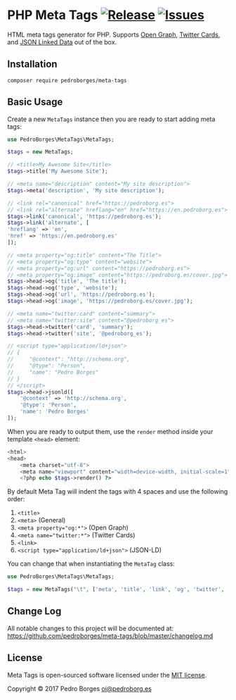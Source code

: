 # PHP Meta Tags [![Release](https://img.shields.io/github/release/pedroborges/meta-tags.svg)](https://github.com/pedroborges/meta-tags/releases) [![Issues](https://img.shields.io/github/issues/pedroborges/meta-tags.svg)](https://github.com/pedroborges/meta-tags/issues)

HTML meta tags generator for PHP. Supports [Open Graph](http://ogp.me), [Twitter Cards](https://dev.twitter.com/cards/overview), and [JSON Linked Data](https://json-ld.org) out of the box.

## Installation

    composer require pedroborges/meta-tags

## Basic Usage
Create a new `MetaTags` instance then you are ready to start adding meta tags:

```php
use PedroBorges\MetaTags\MetaTags;

$tags = new MetaTags;

// <title>My Awesome Site</title>
$tags->title('My Awesome Site');

// <meta name="description" content="My site description">
$tags->meta('description', 'My site description');

// <link rel="canonical" href="https://pedroborg.es">
// <link rel="alternate" hreflang="en" href="https://en.pedroborg.es">
$tags->link('canonical', 'https://pedroborg.es');
$tags->link('alternate', [
'hreflang' => 'en',
'href' => 'https://en.pedroborg.es'
]);

// <meta property="og:title" content="The Title">
// <meta property="og:type" content="website">
// <meta property="og:url" content="https://pedroborg.es">
// <meta property="og:image" content="https://pedroborg.es/cover.jpg">
$tags->head->og('title', 'The title');
$tags->head->og('type', 'website');
$tags->head->og('url', 'https://pedroborg.es');
$tags->head->og('image', 'https://pedroborg.es/cover.jpg');

// <meta name="twitter:card" content="summary">
// <meta name="twitter:site" content="@pedroborg_es">
$tags->head->twitter('card', 'summary');
$tags->head->twitter('site', '@pedroborg_es');

// <script type="application/ld+json">
// {
//     "@context": "http://schema.org",
//     "@type": "Person",
//     "name": "Pedro Borges"
// }
// </script>
$tags->head->jsonld([
    '@context' => 'http://schema.org',
    '@type': 'Person',
    'name': 'Pedro Borges'
]);
```

When you are ready to output them, use the `render` method inside your template `<head>` element:

```php
<html>
<head>
    <meta charset="utf-8">
    <meta name="viewport" content="width=device-width, initial-scale=1">
    <?php echo $tags->render() ?>
```

By default Meta Tag will indent the tags with 4 spaces and use the following order:

1. `<title>`
1. `<meta>` (General)
1. `<meta property="og:*">` (Open Graph)
1. `<meta name="twitter:*">` (Twitter Cards)
1. `<link>`
1. `<script type="application/ld+json">` (JSON-LD)

You can change that when instantiating the `MetaTag` class:

```php
use PedroBorges\MetaTags\MetaTags;

$tags = new MetaTags("\t", ['meta', 'title', 'link', 'og', 'twitter', 'ld']);
```

## Change Log
All notable changes to this project will be documented at: <https://github.com/pedroborges/meta-tags/blob/master/changelog.md>

## License
Meta Tags is open-sourced software licensed under the [MIT license](http://www.opensource.org/licenses/mit-license.php).

Copyright © 2017 Pedro Borges <oi@pedroborg.es>
